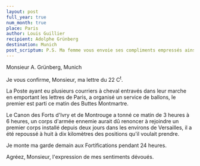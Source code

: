 ```yaml
---
layout: post
full_year: true
num_month: true
place: Paris
author: Louis Guillier
recipient: Adolphe Grünberg
destination: Munich
post_scriptum: P.S. Ma femme vous envoie ses compliments empressés ainsi qu'à Madame Grünberg.
---
```


Monsieur A. Grünberg, Munich


Je vous confirme, Monsieur, ma lettre du 22 C<sup>t</sup>.

La Poste ayant eu plusieurs courriers à cheval entravés dans leur marche en
emportant les lettres de Paris, a organisé un service de ballons, le premier
est parti ce matin des Buttes Montmartre.

Le Canon des Forts d'Ivry et de Montrouge a tonné ce matin de 3 heures
à 6 heures, un corps d'armée ennemie aurait dû renoncer à rejoindre un premier
corps installé depuis deux jours dans les environs de Versailles, il a été
repoussé à huit à dix kilomètres des positions qu'il voulait prendre.

Je monte ma garde demain aux Fortifications pendant 24 heures.

Agréez, Monsieur, l'expression de mes sentiments dévoués.
